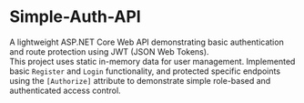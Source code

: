 # Simple-Auth-API
A lightweight ASP.NET Core Web API demonstrating basic authentication and route protection using JWT (JSON Web Tokens).  
This project uses static in-memory data for user management.
Implemented basic `Register` and `Login` functionality, and protected specific endpoints using the `[Authorize]` attribute to demonstrate simple role-based and authenticated access control.
